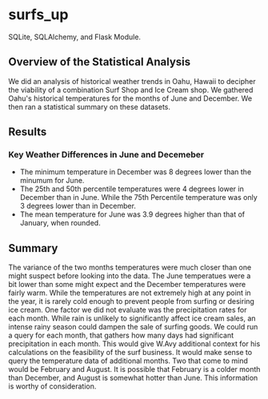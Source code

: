 # surfs_up
SQLite, SQLAlchemy, and Flask Module. 
## Overview of the Statistical Analysis
We did an analysis of historical weather trends in Oahu, Hawaii to decipher the viability of a combination Surf Shop and Ice Cream shop. We gathered Oahu's historical temperatures for the months of June and December. We then ran a statistical summary on these datasets.

## Results
### Key Weather Differences in June and Decemeber
- The minimum temperature in December was 8 degrees lower than the minumum for June.
- The 25th and 50th percentile temperatures were 4 degrees lower in December than in June. While the 75th Percentile temperature was only 3 degrees lower than in December.
- The mean temperature for June was 3.9 degrees higher than that of January, when rounded.

## Summary
The variance of the two months temperatures were much closer than one might suspect before looking into the data. The June temperatues were a bit lower than some might expect and the December temperatures were fairly warm. While the temperatures are not extremely high at any point in the year, it is rarely cold enough to prevent people from surfing or desiring ice cream. One factor we did not evaluate was the precipitation rates for each month. While rain is unlikely to significantly affect ice cream sales, an intense rainy season could dampen the sale of surfing goods. We could run a query for each month, that gathers how many days had significant precipitation in each month. This would give W.Avy additional context for his calculations on the feasibility of the surf business. It would make sense to query the temperature data of additional months. Two that come to mind would be February and August. It is possible that February is a colder month than December, and August is somewhat hotter than June. This information is worthy of consideration.
